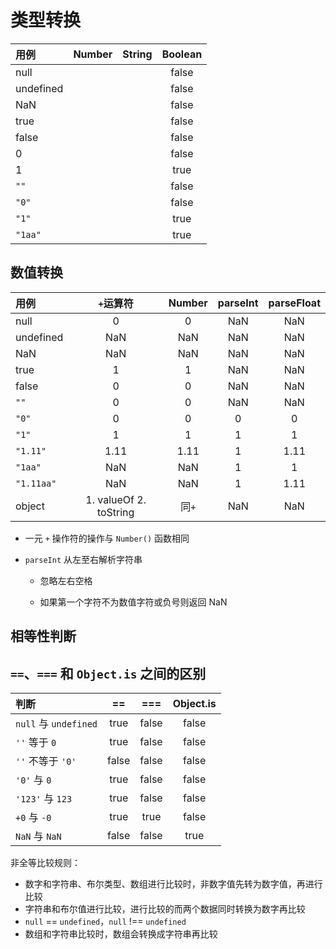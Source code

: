 # 类型转换

| 用例 | Number | String | Boolean |
| :--- | :---: | :---: | :---: |
| null |  |  | false |
| undefined |  |  | false |
| NaN |  |  | false |
| true |  |  | false |
| false |  |  | false |
| 0 |  |  | false |
| 1 |  |  | true |
| `""` |  |  | false |
| `"0"` |  |  | false |
| `"1"` |  |  | true |
| `"1aa"` |  |  | true |

## 数值转换

| 用例 | `+`运算符 | Number | parseInt | parseFloat |
| :--- | :---: | :---: | :---: | :---: |
| null | 0 | 0 | NaN | NaN |
| undefined | NaN | NaN | NaN | NaN |
| NaN | NaN | NaN | NaN | NaN |
| true | 1 | 1 | NaN | NaN |
| false | 0 | 0 | NaN | NaN |
| `""` | 0 | 0 | NaN | NaN |
| `"0"` | 0 | 0 | 0 | 0 |
| `"1"` | 1 | 1 | 1 | 1 |
| `"1.11"` | 1.11 | 1.11 | 1 | 1.11 |
| `"1aa"` | NaN | NaN | 1 | 1 |
| `"1.11aa"` | NaN | NaN | 1 | 1.11 |
| object | 1. valueOf 2. toString | 同`+` | NaN | NaN |

* 一元 `+` 操作符的操作与 `Number()` 函数相同

* `parseInt` 从左至右解析字符串

  * 忽略左右空格
  
  * 如果第一个字符不为数值字符或负号则返回 NaN

## 相等性判断

## `==`、`===` 和 `Object.is` 之间的区别

| 判断 | == | === | Object.is |
| :--- | :---: | :---: | :---: |
| `null` 与 `undefined` | true | false | false |
| `''` 等于 `0` | true | false | false |
| `''` 不等于 `'0'` | false | false | false |
| `'0'` 与 `0` | true | false | false |
| `'123'` 与 `123` | true | false | false |
| `+0` 与 `-0` | true | true | false |
| `NaN` 与 `NaN` | false | false | true |

非全等比较规则：

* 数字和字符串、布尔类型、数组进行比较时，非数字值先转为数字值，再进行比较
* 字符串和布尔值进行比较，进行比较的而两个数据同时转换为数字再比较
* `null` == `undefined`，`null` !== `undefined`
* 数组和字符串比较时，数组会转换成字符串再比较



